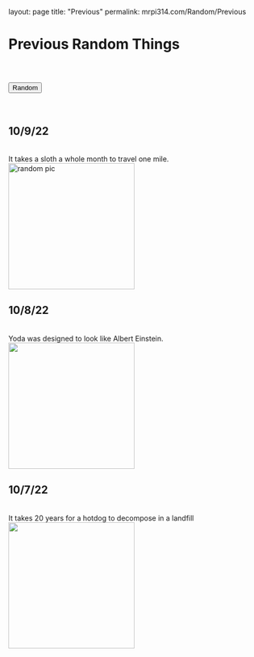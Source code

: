 layout: page
title: "Previous"
permalink: mrpi314.com/Random/Previous

<h1>Previous Random Things</h1>
<br>
<h3><a href='https://mrpi314.com/Random'><button>Random</button></a></h3>
<br>
<h2>10/9/22</h2>
<br>
It takes a sloth a whole month to travel one mile.<br>
<img src="https://www.rainforest-alliance.org/wp-content/uploads/2021/06/three-toed-sloth-teaser-1.jpg.optimal.jpg" alt="random pic"
     width="250"
     height="250">
<br>
<h2>10/8/22</h2>
<br>
Yoda was designed to look like Albert Einstein.
<br>
<img src="https://encrypted-tbn0.gstatic.com/images?q=tbn:ANd9GcQIuobbroZmOFjUQk-QVusGiQ5wz1LWEkdYabOfHs1aali7PpA93aZ56Dc5CwV0EiKKuBw&usqp=CAU"
     width=250
     height=250>
<br>
<h2>10/7/22</h2>
<br>
It takes 20 years for a hotdog to decompose in a landfill
<br>
<img src="https://media.wired.com/photos/5a3bf9047ed4041c06145659/1:1/w_1014,h_1014,c_limit/hotdog-FA.jpg"
     width=250
     height=250>
